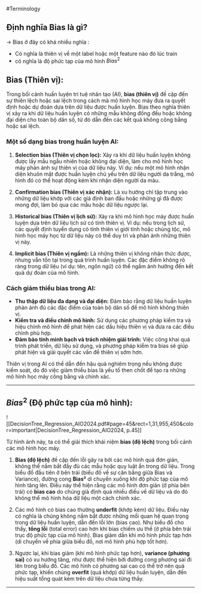 #Terminology
## Định nghĩa Bias là gì?
-> Bias ở đây có khá nhiều nghĩa :
- Có nghĩa là thiên vị về một label hoặc một feature nào đó lúc train
- có nghĩa là độ phức tạp của mô hình $Bias^2$ 

## Bias (Thiên vị):
Trong bối cảnh huấn luyện trí tuệ nhân tạo (AI), **bias (thiên vị)** đề cập đến sự thiên lệch hoặc sai lệch trong cách mà mô hình học máy đưa ra quyết định hoặc dự đoán dựa trên dữ liệu được huấn luyện. Bias theo nghĩa thiên vị xảy ra khi dữ liệu huấn luyện có những mẫu không đồng đều hoặc không đại diện cho toàn bộ dân số, từ đó dẫn đến các kết quả không công bằng hoặc sai lệch.

### Một số dạng bias trong huấn luyện AI:

1. **Selection bias (Thiên vị chọn lọc):** Xảy ra khi dữ liệu huấn luyện không được lấy mẫu ngẫu nhiên hoặc không đại diện, làm cho mô hình học máy phản ánh sự thiên vị của dữ liệu này. Ví dụ: nếu một mô hình nhận diện khuôn mặt được huấn luyện chủ yếu trên dữ liệu người da trắng, mô hình đó có thể hoạt động kém khi nhận diện người da màu.

2. **Confirmation bias (Thiên vị xác nhận):** Là xu hướng chỉ tập trung vào những dữ liệu khớp với các giả định ban đầu hoặc những gì đã được mong đợi, làm bỏ qua các mẫu hoặc dữ liệu ngược lại.

3. **Historical bias (Thiên vị lịch sử):** Xảy ra khi mô hình học máy được huấn luyện dựa trên dữ liệu lịch sử có tính thiên vị. Ví dụ: nếu trong lịch sử, các quyết định tuyển dụng có tính thiên vị giới tính hoặc chủng tộc, mô hình học máy học từ dữ liệu này có thể duy trì và phản ánh những thiên vị này.

4. **Implicit bias (Thiên vị ngầm):** Là những thiên vị không nhận thức được, nhưng vẫn tồn tại trong quá trình huấn luyện. Các đặc điểm không rõ ràng trong dữ liệu (ví dụ: tên, ngôn ngữ) có thể ngầm ảnh hưởng đến kết quả dự đoán của mô hình.

### Cách giảm thiểu bias trong AI:

- **Thu thập dữ liệu đa dạng và đại diện:** Đảm bảo rằng dữ liệu huấn luyện phản ánh đủ các đặc điểm của toàn bộ dân số để mô hình không thiên vị.
- **Kiểm tra và điều chỉnh mô hình:** Sử dụng các phương pháp kiểm tra và hiệu chỉnh mô hình để phát hiện các dấu hiệu thiên vị và đưa ra các điều chỉnh phù hợp.
- **Đảm bảo tính minh bạch và trách nhiệm giải trình:** Việc công khai quá trình phát triển, dữ liệu sử dụng, và phương pháp kiểm tra bias sẽ giúp phát hiện và giải quyết các vấn đề thiên vị sớm hơn.

Thiên vị trong AI có thể dẫn đến hậu quả nghiêm trọng nếu không được kiểm soát, do đó việc giảm thiểu bias là yếu tố then chốt để tạo ra những mô hình học máy công bằng và chính xác.


---
## $Bias^2$ (Độ phức tạp của mô hình):
![[DecisionTree_Regression_AIO2024.pdf#page=45&rect=1,31,955,450&color=important|DecisionTree_Regression_AIO2024, p.45]]

Từ hình ảnh này, ta có thể giải thích khái niệm **bias (độ lệch)** trong bối cảnh các mô hình học máy.

1. **Bias (độ lệch)** đề cập đến lỗi gây ra bởi các mô hình quá đơn giản, không thể nắm bắt đầy đủ các mẫu hoặc quy luật ẩn trong dữ liệu. Trong biểu đồ đầu tiên ở bên trái (biểu đồ về sự cân bằng giữa Bias và Variance), đường cong **Bias²** di chuyển xuống khi độ phức tạp của mô hình tăng lên. Điều này thể hiện rằng các mô hình đơn giản (ở phía bên trái) có **bias cao** do chúng giả định quá nhiều điều về dữ liệu và do đó không thể mô hình hóa dữ liệu một cách chính xác.

2. Các mô hình có bias cao thường **underfit** (khớp kém) dữ liệu. Điều này có nghĩa là chúng không nắm bắt được những mối quan hệ quan trọng trong dữ liệu huấn luyện, dẫn đến lỗi lớn (bias cao). Như biểu đồ cho thấy, **tổng lỗi** (total error) cao hơn khi bias chiếm ưu thế (ở phía bên trái trục độ phức tạp của mô hình). Bias giảm dần khi mô hình phức tạp hơn (di chuyển về phía giữa biểu đồ, nơi mô hình phù hợp tốt hơn).

3. Ngược lại, khi bias giảm (khi mô hình phức tạp hơn), **variance (phương sai)** có xu hướng tăng, như được thể hiện bởi đường cong phương sai đi lên trong biểu đồ. Các mô hình có phương sai cao có thể trở nên quá phức tạp, khiến chúng **overfit** (quá khớp) dữ liệu huấn luyện, dẫn đến hiệu suất tổng quát kém trên dữ liệu chưa từng thấy.

---


